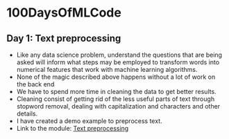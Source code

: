 # 100DaysOfMLCode

## Day 1: Text preprocessing
- Like any data science problem, understand the questions that are being asked will inform what steps may be employed to transform words into numerical features that work with machine learning algorithms.
- None of the magic described above happens without a lot of work on the back end
- We have to spend more time in cleaning the data to get better results.
- Cleaning consist of getting rid of the less useful parts of text through stopword removal, dealing with capitalization and characters and other details.
- I have created a demo example to preprocess text.
- Link to the module: [Text preprocessing](https://github.com/udaylunawat/100DaysofMLCode/edit/master/Day%200/README.md)
